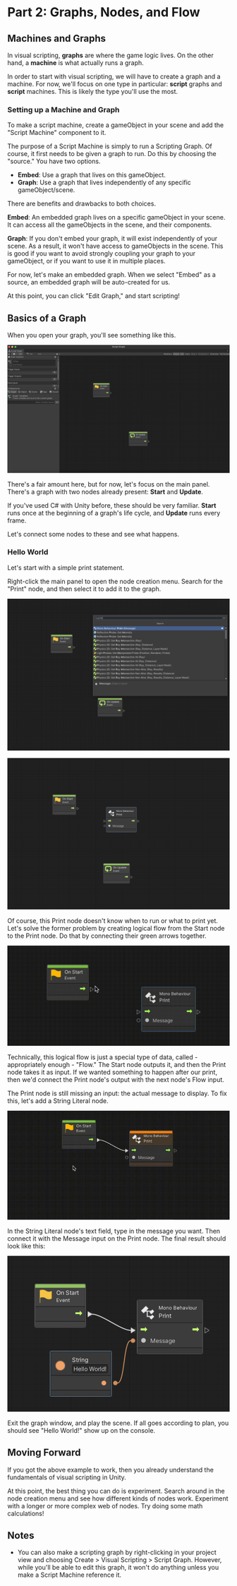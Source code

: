# Part 2: Graphs, Nodes, and Flow

## Machines and Graphs

In visual scripting, **graphs** are where the game logic lives. On the other hand, a **machine** is what actually runs a graph. 

In order to start with visual scripting, we will have to create a graph and a machine. For now, we'll focus on one type in particular: **script** graphs and **script** machines. This is likely the type you'll use the most.

### Setting up a Machine and Graph

To make a script machine, create a gameObject in your scene and add the "Script Machine" component to it. 

The purpose of a Script Machine is simply to run a Scripting Graph. Of course, it first needs to be given a graph to run. Do this by choosing the "source." You have two options.
- **Embed**: Use a graph that lives on this gameObject.
- **Graph**: Use a graph that lives independently of any specific gameObject/scene.

There are benefits and drawbacks to both choices.

**Embed**: An embedded graph lives on a specific gameObject in your scene. It can access all the gameObjects in the scene, and their components.

**Graph**: If you don't embed your graph, it will exist independently of your scene. As a result, it won't have access to gameObjects in the scene. This is good if you want to avoid strongly coupling your graph to your gameObject, or if you want to use it in multiple places.

For now, let's make an embedded graph. When we select "Embed" as a source, an embedded graph will be auto-created for us.

At this point, you can click "Edit Graph," and start scripting!

## Basics of a Graph

When you open your graph, you'll see something like this.

![img2-1.png](../Images/2/img1.png)

There's a fair amount  here, but for now, let's  focus on the main panel. There's a graph with two nodes already present: **Start** and **Update**.

If you've used C# with Unity before, these should be very familiar. **Start** runs once at the beginning of a graph's life cycle, and **Update** runs every frame.

Let's connect some nodes to these and see what happens.

### Hello World

Let's start with a simple print statement.

Right-click the main panel to open the node creation menu. Search for the "Print" node, and then select it to add it to the graph. 

![img2-2.png](../Images/2/img2.png)


![img2-3.png](../Images/2/img3.png)

Of course, this Print node doesn't know when to run or what to print yet. Let's solve the former problem by creating logical flow from the Start node to the Print node. Do that by connecting their green arrows together.

![img2-4.gif](../Images/2/img4.gif)

Technically, this logical flow is just a special type of data, called - appropriately enough - "Flow." The Start node outputs it, and then the Print node takes it as input. If we wanted something to happen after our print, then we'd connect the Print node's output with the next node's Flow input.

The Print node is still missing an input: the actual message to display. To fix this, let's add a String Literal node.

![img2-5.gif](../Images/2/img5.gif)

In the String Literal node's text field, type in the message you want. Then connect it with the Message input on the Print node. The final result should look like this: 

![img2-6.png](../Images/2/img6.png)

Exit the graph window, and play the scene. If all goes according to plan, you should see "Hello World!" show up on the console.

## Moving Forward

If you got the above example to work, then you already understand the fundamentals of visual scripting in Unity.

At this point, the best thing you can do is experiment. Search around in the node creation menu and see how different kinds of nodes work. Experiment with a longer or more complex web of nodes. Try doing some math calculations!




## Notes
- You can also make a scripting graph by right-clicking in your project view and choosing Create > Visual Scripting > Script Graph. However, while you'll be able to edit this graph, it won't do anything unless you make a Script Machine reference it.